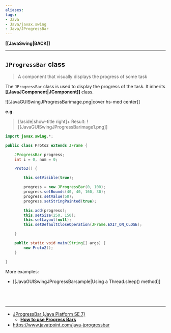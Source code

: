 ```yaml
---
aliases:
tags:
- Java
- Java/javax.swing
- Java/JProgressBar
---
```

**[[JavaSwing|BACK]]**

---
## `JProgressBar` class
> A component that visually displays the progress of some task

The `JProgressBar` class is used to display the progress of the task. It inherits **[[JavaJComponent|JComponent]]** class.

![[JavaGUISwingJProgressBarimage.png|cover hs-med center]]

**e.g.**
>[!aside|show-title right]+ Result:
> ![[JavaGUISwingJProgressBarimage1.png]]

```java
import javax.swing.*;

public class Proto2 extends JFrame {

    JProgressBar progress;
    int i = 0, num = 0;

    Proto2() {

        this.setVisible(true);

        progress = new JProgressBar(0, 100);
        progress.setBounds(40, 40, 160, 30);
        progress.setValue(50);
        progress.setStringPainted(true);

        this.add(progress);
        this.setSize(250, 150);
        this.setLayout(null);
        this.setDefaultCloseOperation(JFrame.EXIT_ON_CLOSE);

    }

    public static void main(String[] args) {
        new Proto2();
    }

}
```

More examples:
- [[JavaGUISwingJProgressBarsample|Using a Thread.sleep() method]]

<br>

# 
---
- [JProgressBar (Java Platform SE 7)](https://docs.oracle.com/javase/7/docs/api/javax/swing/JProgressBar.html)
	- **[How to use Progress Bars](https://docs.oracle.com/javase/tutorial/uiswing/components/progress.html)**
- https://www.javatpoint.com/java-jprogressbar